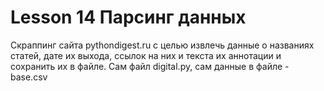 # Lesson 14 Парсинг данных

Скраппинг сайта pythondigest.ru с целью извлечь данные о названиях статей, дате их выхода, ссылок на них и текста их
аннотации и сохранить их в файле. Сам файл digital.py, сам данные в файле - base.csv

